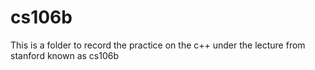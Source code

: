 # cs106b
This is a folder to record the practice on the c++ under the lecture from stanford known as cs106b
